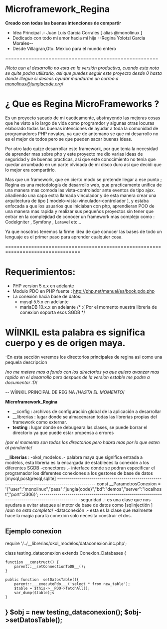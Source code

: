 # Microframework_Regina 
**Creado con todas las buenas intenciones de compartir**
- Idea Principal .- Juan Luis Garcia Corrales [ alias @monolinux ]
- Dedicado con todo mi amor hacia mi hija  --Regina Yolotzi Garcia Morales--
- Desde Villagran,Gto. Mexico para el mundo entero

=====================================================

/*Nota aun el desarrollo no esta en la versión productiva, cuando esta nota se quite podra utilizarlo,
 asi que puedes seguir este proyecto desde 0 hasta donde lllegue si deseas ayudar mandarme un correo a monolinux@junglacode.org*/

# ¿ Que es Regina MicroFrameworks ?

Es un proyecto sacado de mi caoticamente, abstrayendo las mejoras cosas que he visto a lo largo de vida como programdor y 
algunas otras locuras elaborado todas las buenas intenciones de ayudar a toda la comunidad de programadores PHP novatos, ya que de antemano se 
que mi desarrollo no es el mejor de todos pero se que pueden sacar buenas ideas. 

Por otro lado quize desarrollar este framework, por que tenia la necesidad de aprender mas sobre php y este proyecto me dio 
varias ideas de seguridad y de buenas practicas, asi que este conocimiento no tenia que quedar arrumbado en un parte olvidada de mi disco duro
asi que decidi que lo mejor era compartirlo.

Mas que un framework, que en cierto modo se pretende llegar a ese punto ; Regina es una metodología de desarrollo web, 
que practicamente unifica de una manera mas comoda las vista-controlador ante eventos de tipo ajax. añadiendo una capa 
extra llamada vinculador y de esta manera crear una arquitectura de tipo [ modelo-vista-vinculador-controlador ], 
y estaba enfocada a que los usuarios que iniciaban con php, aprendieran POO de una manera mas rapida y realizar sus pequeños proyectos 
sin tener que entrar en la complejidad de conocer un framework mas complejo como : CodeIgniter , Symfony , Laravel etc...

Ya que nosotros tenemos la firme idea de que conocer las bases de todo un lenguaje es el primer paso para aprender cualquier cosa.

================================================================================

# Requerimientos:
- PHP version 5.x.x en adelante
- Modulo PDO en PHP fuente : http://php.net/manual/es/book.pdo.php
- La conexión hacia base de datos:
  - mysql 5.5.x en adelante
  - mariaDB 10.x.x en adelante
/* :( Por el momento nuestra libreria de conexion soporta esos SGDB */

# WÍINKIL esta palabra es significa cuerpo y es de origen maya. 

-En esta sección veremos los directorios principales de regina asi como una pequela descripcion

/*no me metere mas a fondo con los directorios ya que quiero avanzar mas rapido en el desarrollo
pero despues de la version estable me podre a documentar :D*/

-- WÍINKIL PRINCIPAL DE REGINA /*HASTA EL MOMENTO*/

**Microframework_Regina**
- __config : archivos de configuración global de la aplicación a desarrollar
- __librerias : lugar donde se almacenaran todas las librerias propias del framework como externar.
- __testing__ : lugar donde se debugeara las clases, se puede borrar el directorio ya que puede estar propensa a errores

 /*por el momento son todos los directorios pero habra mas por lo que esten al pendiente*/

**__librerias** : 
-okol_modelos .- palabra maya que significa entrada a modelos, esta libreria es la encargada de estableces la conexión a los diferentes SGDB
    -conectores .- interface donde se podran especificar el programador los diferentes conexiones a los gestores de base de datos [mysql,postgresql,sqlite]
       -------------------------------------------------------------------------------------------------
      const __ParametrosConexion = '{"user":"monolinux","pass":"jungla{code}","bd":"demos","server":"localhost","port":3306}'; 
       -------------------------------------------------------------------------------------------------
    -seguridad   .- es una clase que nos ayudara a evitar ataques al motor de base de datos como [sqlinjectión ] /*aun no esta completa*/
    -dataconexión .- esta es la clase que realmente hace la magia para la conexión solo necesita construir el dns.


**Ejemplo conexion**
--------------------------------------------------------------------------------
require  '/../__librerias/okol_modelos/dataconexion.inc.php';

class testing_dataconexion extends Conexion_Databases {

    function __construct() {
        parent::__setConnectionToDB__();
    }
    
    public function  setDatosTable(){
        parent::___executePdo___('select * from new_table');
        $table = $this->__PDO->fetchAll();
        var_dump($table);s
    }

}
$obj = new testing_dataconexion();
$obj->setDatosTable();
--------------------------------------------------------------------------------
